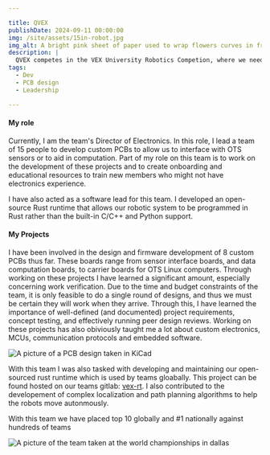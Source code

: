 ```yaml
---

title: QVEX
publishDate: 2024-09-11 00:00:00
img: /site/assets/15in-robot.jpg
img_alt: A bright pink sheet of paper used to wrap flowers curves in front of rich blue background
description: |
  QVEX competes in the VEX University Robotics Competion, where we need to design, build and program custom robots to compete against other universities across the world
tags:
  - Dev
  - PCB design
  - Leadership

---
```


#### My role

Currently, I am the team's Director of Electronics. In this role, I lead a team of 15 people to develop custom PCBs to allow us to interface with OTS sensors or to aid in computation. Part of my role on this team is to work on the development of these projects and to create onboarding and educational resources to train new members who might not have electronics experience. 

I have also acted as a software lead for this team. I developed an open-source Rust runtime that allows our robotic system to be programmed in Rust rather than the built-in C/C++ and Python support. 

#### My Projects

I have been involved in the design and firmware development of 8 custom PCBs thus far. These boards range from sensor interface boards, and data computation boards, to carrier boards for OTS Linux computers. Through working on these projects I have learned a significant amount, especially concerning work verification. Due to the time and budget constraints of the team, it is only feasible to do a single round of designs, and thus we must be certain they will work when they arrive. Through this, I have learned the importance of well-defined (and documented) project requirements, concept testing, and effectively running peer design reviews. Working on these projects has also obiviously taught me a lot about custom electronics, MCUs, communication protocols and embedded software. 

![A picture of a PCB design taken in KiCad](/site/assets/odomboard.png)

With this team I was also tasked with developing and maintaining our open-sourced rust runtime which is used by teams gloabally. This project can be found hosted on our teams gitlab: [vex-rt](https://gitlab.com/qvex/vex-rt). I also contributed to the developement of complex localization and path planning algorithms to help the robots move autonmously. 

With this team we have placed top 10 globally and #1 nationally against hundreds of teams 

![A picture of the team taken at the world championships in dallas](/site/assets/qvex-team-photo.jpg)